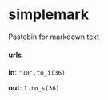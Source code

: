 # simplemark

Pastebin for markdown text

#### urls

**in**: `"10".to_i(36)`

**out**: `1.to_s(36)`

